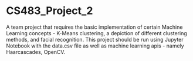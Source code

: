 # CS483_Project_2
A team project that requires the basic implementation of certain Machine Learning concepts - K-Means clustering, a depiction of different clustering methods, and facial recognition. This project should be run using Jupyter Notebook with the data.csv file as well as machine learning apis - namely Haarcascades, OpenCV.
